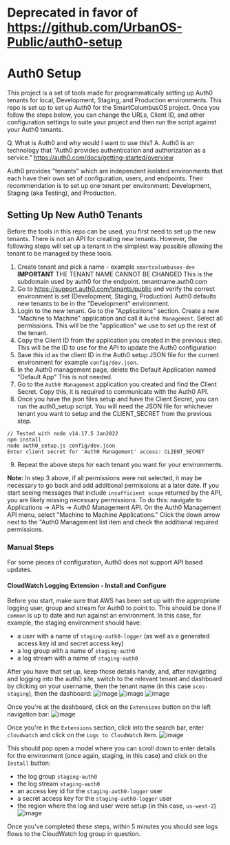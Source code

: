 # Deprecated in favor of https://github.com/UrbanOS-Public/auth0-setup

# Auth0 Setup

This project is a set of tools made for programmatically setting up Auth0 tenants for local, Development, Staging, and Production environments. This repo is set up to set up Auth0 for the SmartColumbusOS project. Once you follow the steps below, you can change the URLs, Client ID, and other configuration settings to suite your project and then run the script against your Auth0 tenants.

Q. What is Auth0 and why would I want to use this?
A. Auth0 is an technology that "Auth0 provides authentication and authorization as a service." https://auth0.com/docs/getting-started/overview

Auth0 provides "tenants" which are independent isolated environments that each have their own set of configuration, users, and endpoints. Their recommendation is to set up one tenant per environment: Development, Staging (aka Testing), and Production.

## Setting Up New Auth0 Tenants

Before the tools in this repo can be used, you first need to set up the new tenants. There is not an API for creating new tenants. However, the following steps will set up a tenant in the simplest way possible allowing the tenant to be managed by these tools.

1. Create tenant and pick a name - example `smartcolumbusos-dev` **IMPORTANT** THE TENANT NAME CANNOT BE CHANGED This is the subdomain used by auth0 for the endpoint. tenantname.auth0.com
2. Go to https://support.auth0.com/tenants/public and verify the correct environment is set (Development, Staging, Production) Auth0 defaults new tenants to be in the "Development" environment.
3. Login to the new tenant. Go to the "Applications" section. Create a new "Machine to Machine" application and call it `Auth0 Management`. Select all permissions. This will be the "application" we use to set up the rest of the tenant.
4. Copy the Client ID from the application you created in the previous step. This will be the ID to use for the API to update the Auth0 configuration
5. Save this id as the client ID in the Auth0 setup JSON file for the current environment for example `config/dev.json`.
6. In the Auth0 management page, delete the Default Application named "Default App" This is not needed.
7. Go to the `Auth0 Management` application you created and find the Client Secret. Copy this, it is required to communicate with the Auth0 API.
8. Once you have the json files setup and have the Client Secret, you can run the auth0_setup script. You will need the JSON file for whichever tenant you want to setup and the CLIENT_SECRET from the previous step.

```
// Tested with node v14.17.5 Jan2022
npm install
node auth0_setup.js config/dev.json
Enter client secret for 'Auth0 Management' access: CLIENT_SECRET
```

9. Repeat the above steps for each tenant you want for your environments.

**Note:** In step 3 above, if all permissions were not selected, it may be necessary to go back and add additional permissions at a later date. If you start seeing messages that include `insufficient scope` returned by the API, you are likely missing necessary permissions. To do this: navigate to Applications -> APIs -> Auth0 Management API. On the Auth0 Management API menu, select "Machine to Machine Applications." Click the down arrow next to the "Auth0 Management list item and check the additional required permissions. 

### Manual Steps

For some pieces of configuration, Auth0 does not support API based updates.

#### CloudWatch Logging Extension - Install and Configure

Before you start, make sure that AWS has been set up with the appropriate logging user, group and stream for Auth0 to point to. This should be done if `common` is up to date and run against an environment. In this case, for example, the staging environment should have:

- a user with a name of `staging-auth0-logger` (as well as a generated access key id and secret access key)
- a log group with a name of `staging-auth0`
- a log stream with a name of `staging-auth0`

After you have that set up, keep those details handy, and, after navigating and logging into the auth0 site, switch to the relevant tenant and dashboard by clicking on your username, then the tenant name (in this case `scos-staging`), then the dashboard:
![image](https://user-images.githubusercontent.com/31485710/83555879-fb0e4c00-a4dc-11ea-9d10-fcf315cdf995.png)
![image](https://user-images.githubusercontent.com/31485710/83555984-27c26380-a4dd-11ea-8c44-86dd4a1e43ec.png)
![image](https://user-images.githubusercontent.com/31485710/83556108-54767b00-a4dd-11ea-8120-9a00e627c098.png)

Once you're at the dashboard, click on the `Extensions` button on the left navigation bar:
![image](https://user-images.githubusercontent.com/31485710/83556236-8ab3fa80-a4dd-11ea-9e96-fc7808726bf3.png)

Once you're in the `Extensions` section, click into the search bar, enter `cloudwatch` and click on the `Logs to CloudWatch` item.
![image](https://user-images.githubusercontent.com/31485710/83556315-aae3b980-a4dd-11ea-8d77-07cddaa88bf8.png)

This should pop open a model where you can scroll down to enter details for the environment (once again, staging, in this case) and click on the `Install` button:

- the log group `staging-auth0`
- the log stream `staging-auth0`
- an access key id for the `staging-auth0-logger` user
- a secret access key for the `staging-auth0-logger` user
- the region where the log and user were setup (in this case, `us-west-2`)
  ![image](https://user-images.githubusercontent.com/31485710/83556900-b08dcf00-a4de-11ea-8ea9-28b2122f5e4c.png)

Once you've completed these steps, within 5 minutes you should see logs flows to the CloudWatch log group in question.
